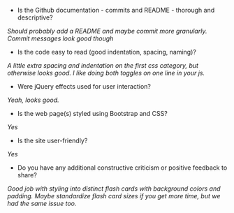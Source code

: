 * Is the Github documentation - commits and README - thorough and descriptive?

_Should probably add a README and maybe commit more granularly. Commit messages look good though_

* Is the code easy to read (good indentation, spacing, naming)?

_A little extra spacing and indentation on the first css category, but otherwise looks good. I like doing both toggles on one line in your js._

* Were jQuery effects used for user interaction?

_Yeah, looks good._

* Is the web page(s) styled using Bootstrap and CSS?

_Yes_

* Is the site user-friendly?

_Yes_

* Do you have any additional constructive criticism or positive feedback to share?

_Good job with styling into distinct flash cards with background colors and padding.
Maybe standardize flash card sizes if you get more time, but we had the same issue too._
